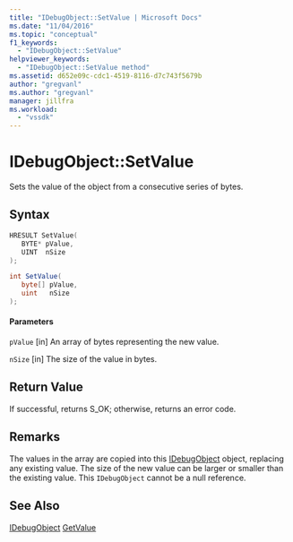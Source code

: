 ```yaml
---
title: "IDebugObject::SetValue | Microsoft Docs"
ms.date: "11/04/2016"
ms.topic: "conceptual"
f1_keywords:
  - "IDebugObject::SetValue"
helpviewer_keywords:
  - "IDebugObject::SetValue method"
ms.assetid: d652e09c-cdc1-4519-8116-d7c743f5679b
author: "gregvanl"
ms.author: "gregvanl"
manager: jillfra
ms.workload:
  - "vssdk"
---
```

# IDebugObject::SetValue
Sets the value of the object from a consecutive series of bytes.

## Syntax

```cpp
HRESULT SetValue( 
   BYTE* pValue,
   UINT  nSize
);
```

```csharp
int SetValue(
   byte[] pValue,
   uint   nSize
);
```

#### Parameters
 `pValue`
 [in] An array of bytes representing the new value.

 `nSize`
 [in] The size of the value in bytes.

## Return Value
 If successful, returns S_OK; otherwise, returns an error code.

## Remarks
 The values in the array are copied into this [IDebugObject](../../../extensibility/debugger/reference/idebugobject.md) object, replacing any existing value. The size of the new value can be larger or smaller than the existing value. This `IDebugObject` cannot be a null reference.

## See Also
 [IDebugObject](../../../extensibility/debugger/reference/idebugobject.md)
 [GetValue](../../../extensibility/debugger/reference/idebugobject-getvalue.md)